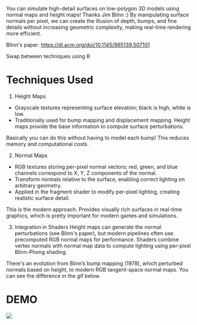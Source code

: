 You can simulate high-detail surfaces on low-polygon 3D models using normal maps and height maps! Thanks Jim Blinn :)
By manipulating surface normals per pixel, we can create the illusion of depth, bumps, and fine details without increasing geometric complexity, making real-time rendering more efficient.

Blinn's paper: https://dl.acm.org/doi/10.1145/965139.507101

Swap between techniques using B

# Techniques Used
1. Height Maps
- Grayscale textures representing surface elevation; black is high, white is low.
- Traditionally used for bump mapping and displacement mapping. Height maps provide the base information to compute surface perturbations.

Basically you can do this without having to model each bump! This reduces memory and computational costs.

2. Normal Maps
- RGB textures storing per-pixel normal vectors; red, green, and blue channels correspond to X, Y, Z components of the normal.
- Transform normals relative to the surface, enabling correct lighting on arbitrary geometry.
- Applied in the fragment shader to modify per-pixel lighting, creating realistic surface detail.

This is the modern approach. Provides visually rich surfaces in real-time graphics, which is pretty important for modern games and simulations.

3. Integration in Shaders
Height maps can generate the normal perturbations (see Blinn's paper), but modern pipelines often use precomputed RGB normal maps for performance.
Shaders combine vertex normals with normal map data to compute lighting using per-pixel Blinn-Phong shading.

There's an evolution from Blinn’s bump mapping (1978), which perturbed normals based on height, to modern RGB tangent-space normal maps. You can see the difference in the gif below.

# DEMO

![](DEMO_B.gif)
